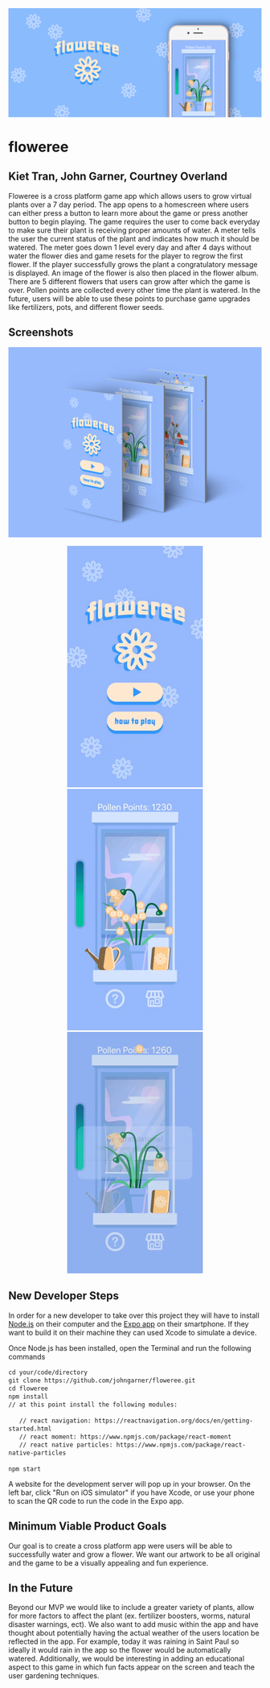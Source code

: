 <p align="center">
	<img src="readme-img/floweree-banner.png">
</p>

# floweree

## Kiet Tran, John Garner, Courtney Overland

Floweree is a cross platform game app which allows users to grow virtual plants over a 7 day period. The app opens to a homescreen where users can either press a button to learn more about the game or press another button to begin playing. The game requires the user to come back everyday to make sure their plant is receiving proper amounts of water. A meter tells the user the current status of the plant and indicates how much it should be watered. The meter goes down 1 level every day and after 4 days without water the flower dies and game resets for the player to regrow the first flower. If the player successfully grows the plant a congratulatory message is displayed. An image of the flower is also then placed in the flower album. There are 5 different flowers that users can grow after which the game is over. Pollen points are collected every other time the plant is watered. In the future, users will be able to use these points to purchase game upgrades like fertilizers, pots, and different flower seeds.

## Screenshots

<p align="center">
	<img src="readme-img/floweree-screens-mockup.png">
</p>

<p align="center">
	<img src="readme-img/gifs/floweree-intro.gif">
	<img src="readme-img/gifs/first-flower.gif">
	<img src="readme-img/gifs/first-flower-congrats.gif">
</p>

## New Developer Steps

In order for a new developer to take over this project they will have to install [Node.js](https://nodejs.org/en/) on their computer and the [Expo app](https://itunes.apple.com/app/apple-store/id982107779) on their smartphone. If they want to build it on their machine they can used Xcode to simulate a device. 

Once Node.js has been installed, open the Terminal and run the following commands

```
cd your/code/directory
git clone https://github.com/johngarner/floweree.git
cd floweree
npm install
// at this point install the following modules:

   // react navigation: https://reactnavigation.org/docs/en/getting-started.html
   // react moment: https://www.npmjs.com/package/react-moment
   // react native particles: https://www.npmjs.com/package/react-native-particles

npm start
```

A website for the development server will pop up in your browser. On the left bar, click "Run on iOS simulator" if you have Xcode, or use your phone to scan the QR code to run the code in the Expo app.

## Minimum Viable Product Goals 

Our goal is to create a cross platform app were users will be able to successfully water and grow a flower. We want our artwork to be all original and the game to be a visually appealing and fun experience. 

## In the Future

Beyond our MVP we would like to include a greater variety of plants, allow for more factors to affect the plant (ex. fertilizer boosters, worms, natural disaster warnings, ect). We also want to add music within the app and have thought about potentially having the actual weather of the users location be reflected in the app. For example, today it was raining in Saint Paul so ideally it would rain in the app so the flower would be automatically watered. Additionally, we would be interesting in adding an educational aspect to this game in which fun facts appear on the screen and teach the user gardening techniques. 



